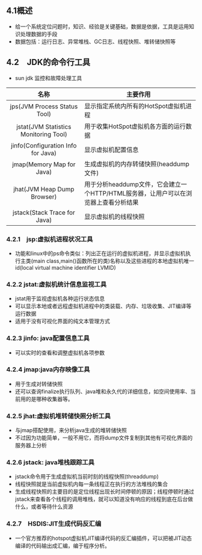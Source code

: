 ## 4.1概述

+ 给一个系统定位问题时，知识、经验是关键基础，数据是依据，工具是运用知识处理数据的手段
+ 数据包括：运行日志、异常堆栈、GC日志、线程快照、堆转储快照等

## 4.2　JDK的命令行工具

+ sun jdk 监控和故障处理工具

|                 名称                  | 主要作用                                                     |
| :-----------------------------------: | ------------------------------------------------------------ |
|     jps(JVM Process Status Tool)      | 显示指定系统内所有的HotSpot虚拟机进程                        |
| jstat(JVM Statistics Monitoring Tool) | 用于收集HotSpot虚拟机各方面的运行数据                        |
|  jinfo(Configuration Info for Java)   | 显示虚拟机配置信息                                           |
|       jmap(Memory Map for Java)       | 生成虚拟机的内存转储快照(headdump文件)                       |
|      jhat(JVM Heap Dump Browser)      | 用于分析headdump文件，它会建立一个HTTP/HTML服务器，让用户可以在浏览器上查看分析结果 |
|     jstack(Stack Trace for Java)      | 显示虚拟机的线程快照                                         |

### 4.2.1　jsp:虚拟机进程状况工具

+ 功能和linux中的ps命令类似：列出正在运行的虚拟机进程，并显示虚拟机执行主类(main class,main()函数所在的类)名称以及这些进程的本地虚拟机唯一id(local virtual machine identifier LVMID)

### 4.2.2 jstat:虚拟机统计信息监视工具

+ jstat用于监视虚拟机各种运行状态信息
+ 可以显示本地或者远程虚拟机进程中的类装载、内存、垃圾收集、JIT编译等运行数据
+ 适用于没有可视化界面的纯文本管理方式

### 4.2.3 jinfo: java配置信息工具

* 可以实时的查看和调整虚拟机各项参数

### 4.2.4 jmap:java内存映像工具

+ 用于生成对转储快照
+ 还可以查询finalize执行队列、java堆和永久代的详细信息，如空间使用率、当前用的是哪种收集器等。

### 4.2.5 jhat:虚拟机堆转储快照分析工具

* 与jmap搭配使用，来分析java生成的堆转储快照
* 不过因为功能简单，一般不用它，而将dump文件复制到其他有可视化界面的服务器上分析

### 4.2.6 jstack: java堆栈跟踪工具

+ jstack命令用于生成虚拟机当前时刻的线程快照(threaddump)
+ 线程快照就是当前虚拟机内每一条线程正在执行的方法堆栈的集合
+ 生成线程快照的主要目的是定位线程出现长时间停顿的原因；线程停顿时通过jstack来查看各个线程的调用堆栈，就可以知道没有响应的线程到底在后台做什么，或者等待什么资源

### 4.2.7　HSDIS:JIT生成代码反汇编

+ 一个官方推荐的hotspot虚拟机JIT编译代码的反汇编插件，可以把被JIT动态编译的代码输出成汇编，编于程序分析。
